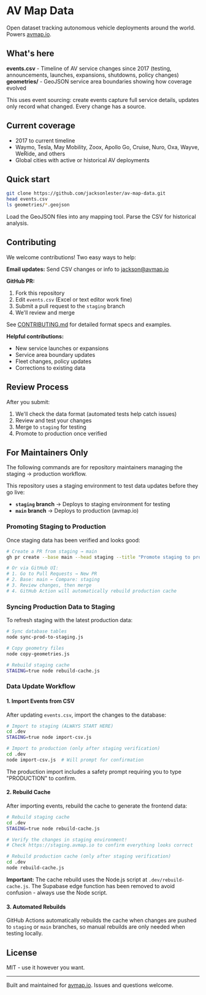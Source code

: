 # AV Map Data

Open dataset tracking autonomous vehicle deployments around the world. Powers [avmap.io](https://avmap.io).

## What's here

**events.csv** - Timeline of AV service changes since 2017 (testing, announcements, launches, expansions, shutdowns, policy changes)
**geometries/** - GeoJSON service area boundaries showing how coverage evolved

This uses event sourcing: create events capture full service details, updates only record what changed. Every change has a source.

## Current coverage

- 2017 to current timeline
- Waymo, Tesla, May Mobility, Zoox, Apollo Go, Cruise, Nuro, Oxa, Wayve, WeRide, and others
- Global cities with active or historical AV deployments

## Quick start

```bash
git clone https://github.com/jacksonlester/av-map-data.git
head events.csv
ls geometries/*.geojson
```

Load the GeoJSON files into any mapping tool. Parse the CSV for historical analysis.

## Contributing

We welcome contributions! Two easy ways to help:

**Email updates:** Send CSV changes or info to [jackson@avmap.io](mailto:jackson@avmap.io)

**GitHub PR:**
1. Fork this repository
2. Edit `events.csv` (Excel or text editor work fine)
3. Submit a pull request to the `staging` branch
4. We'll review and merge

See [CONTRIBUTING.md](CONTRIBUTING.md) for detailed format specs and examples.

**Helpful contributions:**
- New service launches or expansions
- Service area boundary updates
- Fleet changes, policy updates
- Corrections to existing data

## Review Process

After you submit:
1. We'll check the data format (automated tests help catch issues)
2. Review and test your changes
3. Merge to `staging` for testing
4. Promote to production once verified

## For Maintainers Only

The following commands are for repository maintainers managing the staging → production workflow.

This repository uses a staging environment to test data updates before they go live:
- **`staging` branch** → Deploys to staging environment for testing
- **`main` branch** → Deploys to production (avmap.io)

### Promoting Staging to Production

Once staging data has been verified and looks good:

```bash
# Create a PR from staging → main
gh pr create --base main --head staging --title "Promote staging to production"

# Or via GitHub UI:
# 1. Go to Pull Requests → New PR
# 2. Base: main ← Compare: staging
# 3. Review changes, then merge
# 4. GitHub Action will automatically rebuild production cache
```

### Syncing Production Data to Staging

To refresh staging with the latest production data:

```bash
# Sync database tables
node sync-prod-to-staging.js

# Copy geometry files
node copy-geometries.js

# Rebuild staging cache
STAGING=true node rebuild-cache.js
```

### Data Update Workflow

#### 1. Import Events from CSV

After updating `events.csv`, import the changes to the database:

```bash
# Import to staging (ALWAYS START HERE)
cd .dev
STAGING=true node import-csv.js

# Import to production (only after staging verification)
cd .dev
node import-csv.js  # Will prompt for confirmation
```

The production import includes a safety prompt requiring you to type "PRODUCTION" to confirm.

#### 2. Rebuild Cache

After importing events, rebuild the cache to generate the frontend data:

```bash
# Rebuild staging cache
cd .dev
STAGING=true node rebuild-cache.js

# Verify the changes in staging environment!
# Check https://staging.avmap.io to confirm everything looks correct

# Rebuild production cache (only after staging verification)
cd .dev
node rebuild-cache.js
```

**Important:** The cache rebuild uses the Node.js script at `.dev/rebuild-cache.js`. The Supabase edge function has been removed to avoid confusion - always use the Node script.

#### 3. Automated Rebuilds

GitHub Actions automatically rebuilds the cache when changes are pushed to `staging` or `main` branches, so manual rebuilds are only needed when testing locally.

## License

MIT - use it however you want.

---

Built and maintained for [avmap.io](https://avmap.io). Issues and questions welcome.

